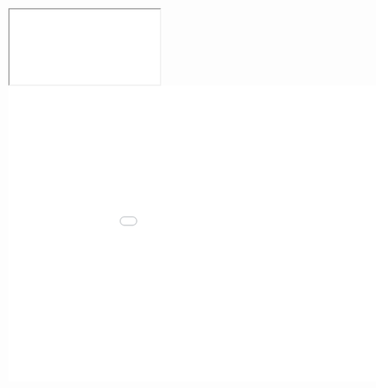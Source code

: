 <iframe src='02-01.자바객체지향프로그래밍.pdf'>

</iframe>

<iframe width="1044" height="587" src="02-01.자바객체지향프로그래밍.pdf" frameborder="0" allow="accelerometer; autoplay; encrypted-media; gyroscope; picture-in-picture" allowfullscreen></iframe
<iframe width="1044" height="587" src="https://www.youtube.com/embed/eUQFtpxet1k" frameborder="0" allow="accelerometer; autoplay; encrypted-media; gyroscope; picture-in-picture" allowfullscreen></iframe